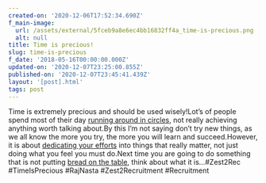 ```yaml
---
created-on: '2020-12-06T17:52:34.690Z'
f_main-image:
  url: /assets/external/5fceb9a8e6ec4bb16832ff4a_time-is-precious.png
  alt: null
title: Time is precious!
slug: time-is-precious
f_date: '2018-05-16T00:00:00.000Z'
updated-on: '2020-12-07T23:25:00.855Z'
published-on: '2020-12-07T23:45:41.439Z'
layout: '[post].html'
tags: post
---
```


Time is extremely precious and should be used wisely!Lot’s of people spend most of their day [running around in circles](#), not really achieving anything worth talking about.By this I’m not saying don’t try new things, as we all know the more you try, the more you will learn and succeed.However, it is about [dedicating your efforts](#) into things that really matter, not just doing what you feel you must do.Next time you are going to do something that is not putting [bread on the table](#), think about what it is…#Zest2Rec #TimeIsPrecious #RajNasta #Zest2Recruitment #Recruitment
